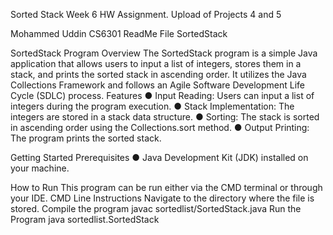 Sorted Stack
Week 6 HW Assignment. Upload of Projects 4 and 5 

Mohammed Uddin
CS6301
ReadMe File SortedStack

SortedStack Program
Overview
The SortedStack program is a simple Java application that allows users to input a list of integers, stores them in a stack, and prints the sorted stack in ascending order. It utilizes the Java Collections Framework and follows an Agile Software Development Life Cycle (SDLC) process.
Features
●	Input Reading: Users can input a list of integers during the program execution.
●	Stack Implementation: The integers are stored in a stack data structure.
●	Sorting: The stack is sorted in ascending order using the Collections.sort method.
●	Output Printing: The program prints the sorted stack.

Getting Started
Prerequisites
●	Java Development Kit (JDK) installed on your machine.

How to Run
This program can be run either via the CMD terminal or through your IDE. 
CMD Line Instructions
Navigate to the directory where the file is stored. 
Compile the program
javac sortedlist/SortedStack.java
Run the Program
java sortedlist.SortedStack




